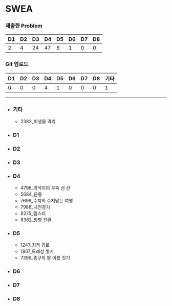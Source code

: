 # SWEA

### 제출한 Problem

| D1   | D2   | D3   | D4   | D5   | D6   | D7   | D8   |
| ---- | ---- | ---- | ---- | ---- | ---- | ---- | ---- |
| 2    | 4    | 24   | 47   | 6    | 1    | 0    | 0    |





### Git 업로드

| D1   | D2   | D3   | D4   | D5   | D6   | D7   | D8   | 기타 |
| ---- | ---- | ---- | ---- | ---- | ---- | ---- | ---- | ---- |
| 0    | 0    | 0    | 4  | 1   | 0    | 0    | 0    | 1    |

---

- ### 기타

  - 2382_미생물 격리

- ### D1

- ### D2

- ### D3

- ### D4

  - 4796_의석이의 우뚝 선 산
  - 5684_운동
  - 7699_수지의 수지맞는 여행
  - 7988_내전경기
  - 8275_햄스터
  - 8382_방향 전환

- ### D5

  - 1247_최적 경로
  - 1907_모래성 쌓기
  - 7396_종구의 딸 이름 짓기

- ### D6

- ### D7

- ### D8